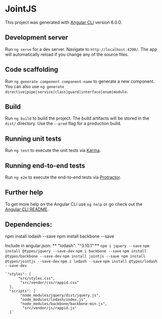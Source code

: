 # JointJS

This project was generated with [Angular CLI](https://github.com/angular/angular-cli) version 6.0.0.

## Development server

Run `ng serve` for a dev server. Navigate to `http://localhost:4200/`. The app will automatically reload if you change any of the source files.

## Code scaffolding

Run `ng generate component component-name` to generate a new component. You can also use `ng generate directive|pipe|service|class|guard|interface|enum|module`.

## Build

Run `ng build` to build the project. The build artifacts will be stored in the `dist/` directory. Use the `--prod` flag for a production build.

## Running unit tests

Run `ng test` to execute the unit tests via [Karma](https://karma-runner.github.io).

## Running end-to-end tests

Run `ng e2e` to execute the end-to-end tests via [Protractor](http://www.protractortest.org/).

## Further help

To get more help on the Angular CLI use `ng help` or go check out the [Angular CLI README](https://github.com/angular/angular-cli/blob/master/README.md).


## Dependencies:
npm install lodash --save
npm install backbone --save


Include in angular.json:
    **    "lodash": "^3.10.1" **
    <!-- Rappid/JointJS dependencies: -->
    `npm i jquery --save` `npm install @types/jquery --save-dev`
    `npm i backbone --save` `npm install @types/backbone --save-dev`
    `npm install jointjs --save npm install @types/jointjs --save-dev`
    `npm i lodash --save` `npm install @types/lodash --save-dev`
   
    `"styles": [
          "src/styles.css",
           "src/vendor/css/rappid.css"
      ],
      "scripts": [
           "node_modules/jquery/dist/jquery.js",
           "node_modules/lodash/index.js",
           "node_modules/backbone/backbone-min.js",
            "src/vendor/js/rappid.js"
      ]`

